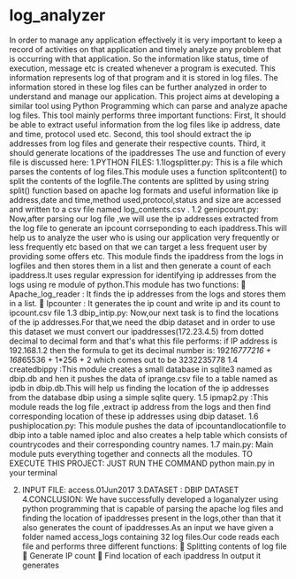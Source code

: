 # log_analyzer
In order to manage any application effectively it is very important to keep a record of activities on that application and timely analyze any problem that is occurring with that application. So the information like status, time of execution, message etc is created whenever a program is executed. This information represents log of that program and it is stored in log files. The information stored in these log files can be further analyzed in order to understand and manage our application. This project aims at developing a similar tool using Python Programming which can parse and analyze apache log files. This tool mainly performs three important functions:
First, It should be able to extract useful information from the log files like ip address, date and time, protocol used etc.
Second, this tool should extract the ip addresses from log files and generate their respective counts.
Third, it should generate locations of the ipaddresses
The use and function of every file is discussed here:
1.PYTHON FILES:
1.1logsplitter.py: This is a file which parses the contents of log files.This module uses a function splitcontent() to split the contents of the logfile.The contents are splitted by using string split() function based on apache log formats and useful information like ip address,date and time,method used,protocol,status and size are accessed and written to a csv file named log_contents.csv .
1.2 genipcount.py: Now,after parsing our log file ,we will use the ip addresses extracted from the log file to generate an ipcount corrseponding to each ipaddress.This will help us to analyze the user who is using our application very frequently or less frequently etc based on that we can target a less frequent user by providing some offers etc.
This module finds the ipaddress from the logs in logfiles and then stores them in a list and then generate a count of each ipaddress.It uses regular expression for identifying ip addresses from the logs using re module of python.This module has two functions:
 Apache_log_reader : It finds the ip addresses from the logs and stores them in a list.
 Ipcounter : It generates the ip count and write ip and its count to ipcount.csv file
1.3 dbip_intip.py: Now,our next task is to find the locations of the ip addresses.For that,we need the dbip dataset and in order to use this dataset we must convert our ipaddresses(172.23.4.5) from dotted decimal to decimal form and that's what this file performs:
if IP address is 192.168.1.2 then the formula to get its decimal number is: 192*16777216 + 168*65536 + 1*256 + 2 which comes out to be 3232235778
1.4 createdbippy :This module creates a small database in sqlite3 named as dbip.db and hen it pushes the data of iprange.csv file to a table named as ipdb in dbip.db.This will help us finding the location of the ip addresses from the database dbip using a simple sqlite query.
1.5 ipmap2.py :This module reads the log file ,extract ip address from the logs and then find corresponding location of these ip addresses using dbip dataset.
1.6 pushiplocation.py: This module pushes the data of ipcountandlocationfile to dbip into a table named iploc and also creates a help table which consists of countrycodes and their corresponding country names.
1.7 main.py: Main module puts everything together and connects all the modules.
TO EXECUTE THIS PROJECT: JUST RUN THE COMMAND python main.py in your terminal

2. INPUT FILE: access.01Jun2017
3.DATASET : DBIP DATASET
4.CONCLUSION: We have successfully developed a loganalyzer using python programming that is capable of parsing the apache log files and finding the location of ipaddresses present in the logs,other than that it also generates the count of ipaddresses.As an input we have given a folder named access_logs containing 32 log files.Our code reads each file and performs three different functions:
 Splitting contents of log file
 Generate IP count
 Find location of each ipaddress
In output it generates
